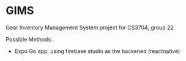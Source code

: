 # GIMS
Gear Inventory Management System project for CS3704, group 22


Possible Methods:
- Expo Go app, using firebase studio as the backened (reactnative)
